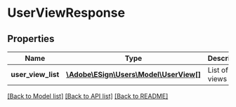 # UserViewResponse

## Properties
Name | Type | Description | Notes
------------ | ------------- | ------------- | -------------
**user_view_list** | [**\Adobe\ESign\Users\Model\UserView[]**](UserView.md) | List of user views | [optional] 

[[Back to Model list]](../README.md#documentation-for-models) [[Back to API list]](../README.md#documentation-for-api-endpoints) [[Back to README]](../README.md)


